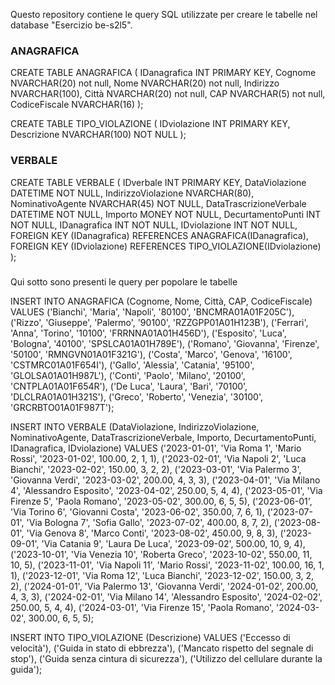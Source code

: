 Questo repository contiene le query SQL utilizzate per creare le tabelle nel database "Esercizio be-s2l5".
### ANAGRAFICA
CREATE TABLE ANAGRAFICA (
    IDanagrafica INT PRIMARY KEY,
    Cognome NVARCHAR(20) not null,
    Nome NVARCHAR(20) not null,
    Indirizzo NVARCHAR(100),
    Città NVARCHAR(20) not null,
    CAP NVARCHAR(5) not null,
    CodiceFiscale NVARCHAR(16)
);

CREATE TABLE TIPO_VIOLAZIONE (
    IDviolazione INT PRIMARY KEY,
    Descrizione NVARCHAR(100) NOT NULL
);

### VERBALE
CREATE TABLE VERBALE (
    IDverbale INT PRIMARY KEY,
    DataViolazione DATETIME NOT NULL,
    IndirizzoViolazione NVARCHAR(80),
    NominativoAgente NVARCHAR(45) NOT NULL,
    DataTrascrizioneVerbale DATETIME NOT NULL,
    Importo MONEY NOT NULL,
    DecurtamentoPunti INT NOT NULL,
    IDanagrafica INT NOT NULL,
    IDviolazione INT NOT NULL,
    FOREIGN KEY (IDanagrafica) REFERENCES ANAGRAFICA(IDanagrafica),
    FOREIGN KEY (IDviolazione) REFERENCES TIPO_VIOLAZIONE(IDviolazione)
);

###
Qui sotto sono presenti le query per popolare le tabelle

INSERT INTO ANAGRAFICA (Cognome, Nome, Città, CAP, CodiceFiscale)
VALUES ('Bianchi', 'Maria', 'Napoli', '80100', 'BNCMRA01A01F205C'),
       ('Rizzo', 'Giuseppe', 'Palermo', '90100', 'RZZGPP01A01H123B'),
       ('Ferrari', 'Anna', 'Torino', '10100', 'FRRNNA01A01H456D'),
       ('Esposito', 'Luca', 'Bologna', '40100', 'SPSLCA01A01H789E'),
       ('Romano', 'Giovanna', 'Firenze', '50100', 'RMNGVN01A01F321G'),
       ('Costa', 'Marco', 'Genova', '16100', 'CSTMRC01A01F654I'),
       ('Gallo', 'Alessia', 'Catania', '95100', 'GLOLSA01A01H987L'),
       ('Conti', 'Paolo', 'Milano', '20100', 'CNTPLA01A01F654R'),
       ('De Luca', 'Laura', 'Bari', '70100', 'DLCLRA01A01H321S'),
       ('Greco', 'Roberto', 'Venezia', '30100', 'GRCRBTO01A01F987T');

INSERT INTO VERBALE (DataViolazione, IndirizzoViolazione, NominativoAgente, DataTrascrizioneVerbale, Importo, DecurtamentoPunti, IDanagrafica, IDviolazione)
VALUES ('2023-01-01', 'Via Roma 1', 'Mario Rossi', '2023-01-02', 100.00, 2, 1, 1),
       ('2023-02-01', 'Via Napoli 2', 'Luca Bianchi', '2023-02-02', 150.00, 3, 2, 2),
       ('2023-03-01', 'Via Palermo 3', 'Giovanna Verdi', '2023-03-02', 200.00, 4, 3, 3),
       ('2023-04-01', 'Via Milano 4', 'Alessandro Esposito', '2023-04-02', 250.00, 5, 4, 4),
       ('2023-05-01', 'Via Firenze 5', 'Paola Romano', '2023-05-02', 300.00, 6, 5, 5),
       ('2023-06-01', 'Via Torino 6', 'Giovanni Costa', '2023-06-02', 350.00, 7, 6, 1),
       ('2023-07-01', 'Via Bologna 7', 'Sofia Gallo', '2023-07-02', 400.00, 8, 7, 2),
       ('2023-08-01', 'Via Genova 8', 'Marco Conti', '2023-08-02', 450.00, 9, 8, 3),
       ('2023-09-01', 'Via Catania 9', 'Laura De Luca', '2023-09-02', 500.00, 10, 9, 4),
       ('2023-10-01', 'Via Venezia 10', 'Roberta Greco', '2023-10-02', 550.00, 11, 10, 5),
       ('2023-11-01', 'Via Napoli 11', 'Mario Rossi', '2023-11-02', 100.00, 16, 1, 1),
       ('2023-12-01', 'Via Roma 12', 'Luca Bianchi', '2023-12-02', 150.00, 3, 2, 2),
       ('2024-01-01', 'Via Palermo 13', 'Giovanna Verdi', '2024-01-02', 200.00, 4, 3, 3),
       ('2024-02-01', 'Via Milano 14', 'Alessandro Esposito', '2024-02-02', 250.00, 5, 4, 4),
       ('2024-03-01', 'Via Firenze 15', 'Paola Romano', '2024-03-02', 300.00, 6, 5, 5);

INSERT INTO TIPO_VIOLAZIONE (Descrizione)
VALUES ('Eccesso di velocità'),
       ('Guida in stato di ebbrezza'),
       ('Mancato rispetto del segnale di stop'),
       ('Guida senza cintura di sicurezza'),
       ('Utilizzo del cellulare durante la guida');
